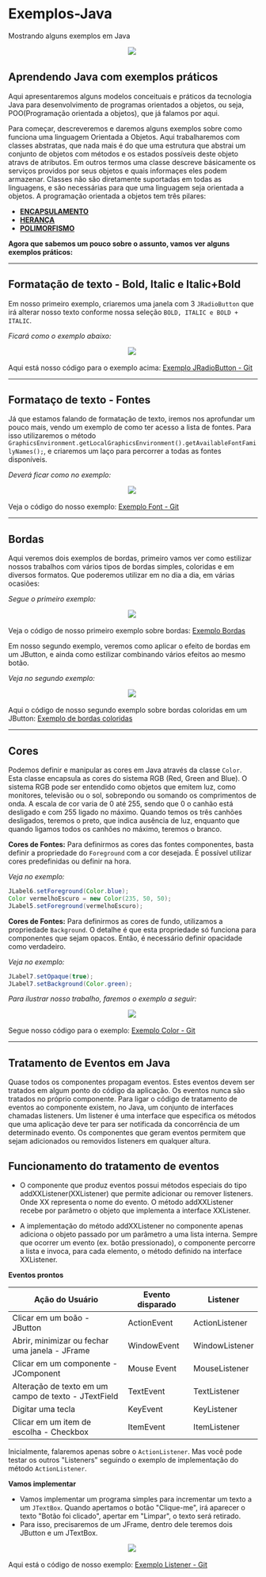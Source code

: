 # Exemplos-Java
Mostrando alguns exemplos em Java
<p align="center"><img src="https://github.com/onezer00/Exemplos-Java/blob/master/java.png"> <img /> </p>

**Aprendendo Java com exemplos práticos**
---
Aqui apresentaremos alguns modelos conceituais e práticos da tecnologia Java para desenvolvimento de programas orientados a objetos, ou seja, POO(Programação orientada a objetos), que já falamos por aqui.

Para começar, descreveremos e daremos alguns exemplos sobre como funciona uma linguagem Orientada a Objetos.
Aqui trabalharemos com classes abstratas, que nada mais é do que uma estrutura que abstrai um conjunto de objetos com métodos e os estados possíveis deste objeto atravs de atributos. Em outros termos uma classe descreve básicamente os serviços providos por seus objetos e quais informaçes eles podem armazenar. Classes não são diretamente suportadas em todas as linguagens, e são necessárias para que uma linguagem seja orientada a objetos. A programação orientada a objetos tem três pilares:

* [**ENCAPSULAMENTO**]()
* [**HERANÇA**](https://github.com/onezer00/Exemplos-Java/blob/master/HERAN%C3%87A.MD)
* [**POLIMORFISMO**]()

**Agora que sabemos um pouco sobre o assunto, vamos ver alguns exemplos práticos:**

---

**Formatação de texto - Bold, Italic e Italic+Bold**
---
Em nosso primeiro exemplo, criaremos uma janela com 3 ``JRadioButton`` que irá alterar nosso texto conforme nossa seleção ``BOLD, ITALIC e BOLD + ITALIC``.

_Ficará como o exemplo abaixo:_
<p align="center"><img src="https://github.com/onezer00/Exemplos-Java/blob/master/exemploRadioButton.png"> <img /> </p>

Aqui está nosso código para o exemplo acima: [Exemplo JRadioButton - Git](https://github.com/onezer00/Exemplos-Java/blob/master/JRadioButton)

---
**Formataço de texto - Fontes**
---
Já que estamos falando de formatação de texto, iremos nos aprofundar um pouco mais, vendo um exemplo de como ter acesso a lista de fontes. Para isso utilizaremos o método ``GraphicsEnvironment.getLocalGraphicsEnvironment().getAvailableFontFamilyNames();``, e criaremos um laço para percorrer a todas as fontes disponíveis.

_Deverá ficar como no exemplo:_
<p align="center"><img src="https://github.com/onezer00/Exemplos-Java/blob/master/fontlist.png"> <img /> </p>

Veja o código do nosso exemplo: [Exemplo Font - Git](https://github.com/onezer00/Exemplos-Java/blob/master/Font)

---
**Bordas**
---
Aqui veremos dois exemplos de bordas, primeiro vamos ver como estilizar nossos trabalhos com vários tipos de bordas simples, coloridas e em diversos formatos. Que poderemos utilizar em no dia a dia, em várias ocasiões:

_Segue o primeiro exemplo:_
<p align="center"><img src="https://github.com/onezer00/Exemplos-Java/blob/master/Bordas.png"> <img /> </p>

Veja o código de nosso primeiro exemplo sobre bordas: [Exemplo Bordas](https://github.com/onezer00/Exemplos-Java/blob/master/Bordas)

Em nosso segundo exemplo, veremos como aplicar o efeito de bordas em um JButton, e ainda como estilizar combinando vários efeitos ao mesmo botão.

_Veja no segundo exemplo:_
<p align="center"><img src="https://github.com/onezer00/Exemplos-Java/blob/master/bordasButtons.png"> <img /> </p>

Aqui o código de nosso segundo exemplo sobre bordas coloridas em um JButton: [Exemplo de bordas coloridas](https://github.com/onezer00/Exemplos-Java/blob/master/Bordas%20Coloridas)

---
**Cores**
---
Podemos definir e manipular as cores em Java através da classe ``Color``. Esta classe encapsula as cores do sistema RGB (Red, Green and Blue).
O sistema RGB pode ser entendido como objetos que emitem luz, como monitores, televisão ou o sol, sobrepondo ou somando os comprimentos de onda.
A escala de cor varia de 0 até 255, sendo que 0 o canhão está desligado e com 255 ligado no máximo. Quando temos os três canhões desligados, teremos o preto, que indica ausência de luz, enquanto que quando ligamos todos os canhões no máximo, teremos o branco.

**Cores de Fontes:**
Para definirmos as cores das fontes componentes, basta definir a propriedade do ``Foreground`` com a cor desejada. É possível utilizar cores predefinidas ou definir na hora.

_Veja no exemplo:_
```java
JLabel6.setForeground(Color.blue);
Color vermelhoEscuro = new Color(235, 50, 50);
JLabel5.setForeground(vermelhoEscuro);
```

**Cores de Fontes:**
Para definirmos as cores de fundo, utilizamos a propriedade ``Background``. O detalhe é que esta propriedade só funciona para componentes que sejam opacos. Então, é necessário definir opacidade como verdadeiro.

_Veja no exemplo:_
```java
JLabel7.setOpaque(true);
JLabel7.setBackground(Color.green);
```

_Para ilustrar nosso trabalho, faremos o exemplo a seguir:_
<p align="center"><img src="https://github.com/onezer00/Exemplos-Java/blob/master/Cores.png"> <img /> </p>

Segue nosso código para o exemplo: [Exemplo Color - Git](https://github.com/onezer00/Exemplos-Java/blob/master/Color)

---
**Tratamento de Eventos em Java**
---
Quase todos os componentes propagam eventos. Estes eventos devem ser tratados em algum ponto do código da aplicação. Os eventos nunca são tratados no próprio componente.
Para ligar o código de tratamento de eventos ao componente existem, no Java, um conjunto de interfaces chamadas listeners. Um listener é uma interface que especifica os métodos que uma aplicação deve ter para ser notificada da concorrência de um determinado evento. Os componentes que geram eventos permitem que sejam adicionados ou removidos listeners em qualquer altura.

**Funcionamento do tratamento de eventos**
---
* O componente que produz eventos possui métodos especiais do tipo addXXListener(XXListener) que permite adicionar ou remover listeners. Onde XX representa o nome do evento.
O método addXXListener recebe por parâmetro o objeto que implementa a interface XXListener.

* A implementação do método addXXListener no componente apenas adiciona o objeto passado por um parâmetro a uma lista interna. Sempre que ocorrer um evento (ex. botão pressionado), o componente percorre a lista e invoca, para cada elemento, o método definido na interface XXListener.

**Eventos prontos**

Ação do Usuário | Evento disparado | Listener
		---		|	---			   |		---
Clicar em um boão - JButton | ActionEvent | ActionListener
Abrir, minimizar ou fechar uma janela - JFrame | WindowEvent | WindowListener
Clicar em um componente - JComponent | Mouse Event | MouseListener
Alteração de texto em um campo de texto - JTextField | TextEvent | TextListener
Digitar uma tecla | KeyEvent | KeyListener
Clicar em um item de escolha - Checkbox | ItemEvent | ItemListener

Inicialmente, falaremos apenas sobre o ``ActionListener``. Mas você pode testar os outros "Listeners" seguindo o exemplo de implementação do método ``ActionListener``.

**Vamos implementar**

* Vamos implementar um programa simples para incrementar um texto a um ``JTextBox``. Quando apertamos o botão "Clique-me", irá aparecer o texto "Botão foi clicado", apertar em "Limpar", o texto será retirado.
* Para isso, precisaremos de um JFrame, dentro dele teremos dois JButton e um JTextBox.

<p align="center"><img src="https://github.com/onezer00/Exemplos-Java/blob/master/actionListener.png"> <img />

Aqui está o código de nosso exemplo: [Exemplo Listener - Git](https://github.com/onezer00/Exemplos-Java/blob/master/Listener)
